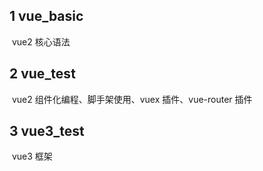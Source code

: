 ## 1 vue_basic

​	vue2 核心语法

## 2 vue_test

​	vue2 组件化编程、脚手架使用、vuex 插件、vue-router 插件

## 3 vue3_test

​	vue3 框架


